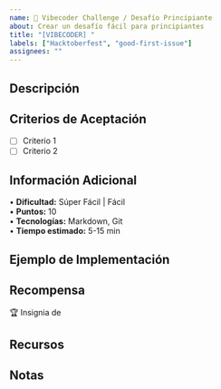 ```yaml
---
name: 🌟 Vibecoder Challenge / Desafío Principiante
about: Crear un desafío fácil para principiantes
title: "[VIBECODER] "
labels: ["Hacktoberfest", "good-first-issue"]
assignees: ""
---
```


## Descripción

<!-- Describe brevemente el desafío para principiantes -->

## Criterios de Aceptación

- [ ] Criterio 1
- [ ] Criterio 2

## Información Adicional

• **Dificultad:** Súper Fácil | Fácil  
• **Puntos:** 10  
• **Tecnologías:** Markdown, Git  
• **Tiempo estimado:** 5-15 min

## Ejemplo de Implementación

<!-- Proporciona un ejemplo simple y claro de cómo resolver el desafío -->

## Recompensa

🏆 Insignia de <!-- tipo de insignia -->

## Recursos

<!-- Enlaces a guías para principiantes -->

## Notas

<!-- Información adicional que pueda ser útil para principiantes -->
